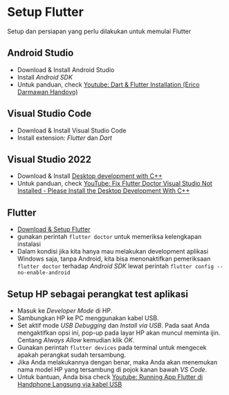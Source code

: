 # Setup Flutter

Setup dan persiapan yang perlu dilakukan untuk memulai Flutter

## Android Studio 
- Download & Install Android Studio
- Install _Android SDK_
- Untuk panduan, check [Youtube: Dart & Flutter Installation (Erico Darmawan Handoyo)](https://youtu.be/asNdz10WR6w?si=ePXjDAwlqsD8POSw)
## Visual Studio Code
- Download & Install Visual Studio Code
- Install extension: _Flutter_ dan _Dart_
## Visual Studio 2022
- Download & Install [Desktop development with C++](https://visualstudio.microsoft.com/downloads/#build-tools-for-visual-studio-2022)
- Untuk panduan, check [YouTube: Fix Flutter Doctor Visual Studio Not Installed - Please Install the Desktop Development With C++](https://www.youtube.com/watch?v=9Tux8qPK-mk)
## Flutter
- [Download & Setup Flutter](https://docs.flutter.dev/get-started/install)
- gunakan perintah `flutter doctor` untuk memeriksa kelengkapan instalasi
- Dalam kondisi jika kita hanya mau melakukan development aplikasi Windows saja, tanpa Android, kita bisa menonaktifkan pemeriksaan `flutter doctor` terhadap _Android SDK_ lewat perintah `flutter config --no-enable-android`
## Setup HP sebagai perangkat test aplikasi
- Masuk ke _Developer Mode_ di HP.
- Sambungkan HP ke PC menggunakan kabel USB.
- Set aktif mode _USB Debugging_ dan _Install via USB_. Pada saat Anda mengaktifkan opsi ini, pop-up pada layar HP akan muncul meminta ijin. Centang _Always Allow_ kemudian klik _OK_.
- Gunakan perintah `flutter devices` pada terminal untuk mengecek apakah perangkat sudah tersambung.
- Jika Anda melakukannya dengan benar, maka Anda akan menemukan nama model HP yang tersambung di pojok kanan bawah _VS Code_.
- Untuk bantuan, Anda bisa check [Youtube: Running App Flutter di Handphone Langsung via kabel USB](https://www.youtube.com/watch?v=f3p6fF79k0M)